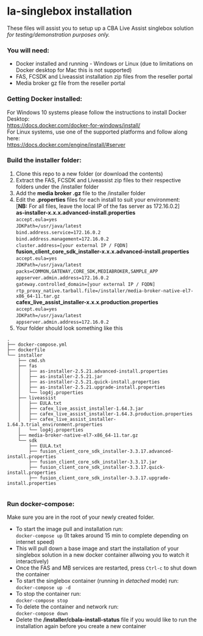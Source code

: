 # la-singlebox installation
These files will assist you to setup up a CBA Live Assist singlebox solution *for testing/demonstration purposes only.*

### You will need:
- Docker installed and running - Windows or Linux (due to limitations on Docker desktop for Mac this is not supported)
- FAS, FCSDK and Liveassist installation zip files from the reseller portal
- Media broker gz file from the reseller portal

### Getting Docker installed:
For Windows 10 systems please follow the instructions to install Docker Desktop:  
https://docs.docker.com/docker-for-windows/install/  
For Linux systems, use one of the supported platforms and follow along here:  
https://docs.docker.com/engine/install/#server


### Build the installer folder:
1. Clone this repo to a new folder (or download the contents)
2. Extract the FAS, FCSDK and Liveassist zip files to their respective folders under the /installer folder
3. Add the **media broker .gz** file to the /installer folder
4. Edit the **.properties** files for each install to suit your environment:  
[**NB:** For all files, leave the local IP of the fas server as 172.16.0.2]  
**as-installer-x.x.x.advanced-install.properties**  
`accept.eula=yes`  
`JDKPath=/usr/java/latest`  
`bind.address.service=172.16.0.2`  
`bind.address.management=172.16.0.2`  
`cluster.address=[your external IP / FQDN]`  
**fusion_client_core_sdk_installer-x.x.x.advanced-install.properties**  
`accept.eula=yes`  
`JDKPath=/usr/java/latest`  
`packs=COMMON,GATEWAY,CORE_SDK,MEDIABROKER,SAMPLE_APP`  
`appserver.admin.address=172.16.0.2`  
`gateway.controlled_domain=[your external IP / FQDN]`  
`rtp_proxy_native.tarball.file=/installer/media-broker-native-el7-x86_64-11.tar.gz`  
**cafex_live_assist_installer-x.x.x.production.properties**  
`accept.eula=yes`  
`JDKPath=/usr/java/latest`  
`appserver.admin.address=172.16.0.2`
5. Your folder should look something like this
````
.
├── docker-compose.yml
├── dockerfile
└── installer
    ├── cmd.sh
    ├── fas
    │   ├── as-installer-2.5.21.advanced-install.properties
    │   ├── as-installer-2.5.21.jar
    │   ├── as-installer-2.5.21.quick-install.properties
    │   ├── as-installer-2.5.21.upgrade-install.properties
    │   └── log4j.properties
    ├── liveassist
    │   ├── EULA.txt
    │   ├── cafex_live_assist_installer-1.64.3.jar
    │   ├── cafex_live_assist_installer-1.64.3.production.properties
    │   ├── cafex_live_assist_installer-1.64.3.trial_environment.properties
    │   └── log4j.properties
    ├── media-broker-native-el7-x86_64-11.tar.gz
    └── sdk
        ├── EULA.txt
        ├── fusion_client_core_sdk_installer-3.3.17.advanced-install.properties
        ├── fusion_client_core_sdk_installer-3.3.17.jar
        ├── fusion_client_core_sdk_installer-3.3.17.quick-install.properties
        ├── fusion_client_core_sdk_installer-3.3.17.upgrade-install.properties
        
````
### Run docker-compose:
Make sure you are in the root of your newly created folder.
- To start the image pull and installation run:  
`docker-compose up` (It takes around 15 min to complete depending on internet speed)
- This will pull down a base image and start the installation of your singlebox solution in a new docker container allwoing you to watch it interactively)
- Once the FAS and MB services are restarted, press `Ctrl-c` to shut down the container
- To start the singlebox container (running in *detached* mode) run:  
`docker-compose up -d`		
- To stop the container run:  
`docker-compose stop`
- To delete the container and network run:  
`docker-compose down`
- Delete the **/installer/cbala-install-status** file if you would like to run the installation again before you create a new container
